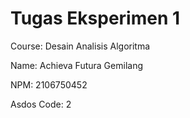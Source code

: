 # Tugas Eksperimen 1
Course: Desain Analisis Algoritma

Name: Achieva Futura Gemilang

NPM: 2106750452

Asdos Code: 2
